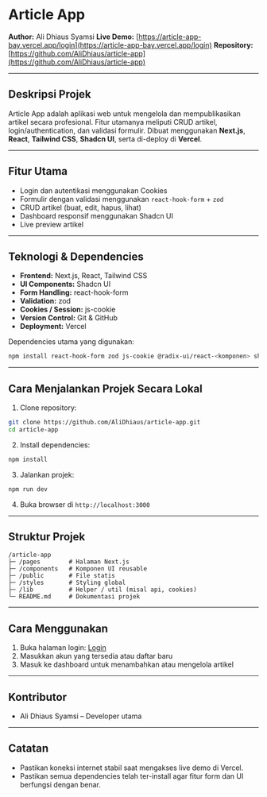 # Article App

**Author:** Ali Dhiaus Syamsi
**Live Demo:** [https://article-app-bay.vercel.app/login](https://article-app-bay.vercel.app/login)
**Repository:** [https://github.com/AliDhiaus/article-app](https://github.com/AliDhiaus/article-app)

---

## Deskripsi Projek

Article App adalah aplikasi web untuk mengelola dan mempublikasikan artikel secara profesional.
Fitur utamanya meliputi CRUD artikel, login/authentication, dan validasi formulir.
Dibuat menggunakan **Next.js**, **React**, **Tailwind CSS**, **Shadcn UI**, serta di-deploy di **Vercel**.

---

## Fitur Utama

* Login dan autentikasi menggunakan Cookies
* Formulir dengan validasi menggunakan `react-hook-form` + `zod`
* CRUD artikel (buat, edit, hapus, lihat)
* Dashboard responsif menggunakan Shadcn UI
* Live preview artikel

---

## Teknologi & Dependencies

* **Frontend:** Next.js, React, Tailwind CSS
* **UI Components:** Shadcn UI
* **Form Handling:** react-hook-form
* **Validation:** zod
* **Cookies / Session:** js-cookie
* **Version Control:** Git & GitHub
* **Deployment:** Vercel

Dependencies utama yang digunakan:

```bash
npm install react-hook-form zod js-cookie @radix-ui/react-<komponen> shadcn-ui tailwindcss
```

---

## Cara Menjalankan Projek Secara Lokal

1. Clone repository:

```bash
git clone https://github.com/AliDhiaus/article-app.git
cd article-app
```

2. Install dependencies:

```bash
npm install
```

3. Jalankan projek:

```bash
npm run dev
```

4. Buka browser di `http://localhost:3000`

---

## Struktur Projek

```
/article-app
├─ /pages        # Halaman Next.js
├─ /components   # Komponen UI reusable
├─ /public       # File statis
├─ /styles       # Styling global
├─ /lib          # Helper / util (misal api, cookies)
└─ README.md     # Dokumentasi projek
```

---

## Cara Menggunakan

1. Buka halaman login: [Login](https://article-app-bay.vercel.app/login)
2. Masukkan akun yang tersedia atau daftar baru
3. Masuk ke dashboard untuk menambahkan atau mengelola artikel

---

## Kontributor

* Ali Dhiaus Syamsi – Developer utama

---

## Catatan

* Pastikan koneksi internet stabil saat mengakses live demo di Vercel.
* Pastikan semua dependencies telah ter-install agar fitur form dan UI berfungsi dengan benar.
